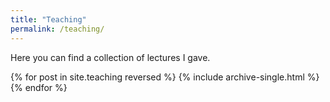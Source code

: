 ```yaml
---
title: "Teaching"
permalink: /teaching/
---
```


Here you can find a collection of lectures I gave.

{% for post in site.teaching reversed %}
  {% include archive-single.html %}
{% endfor %}
